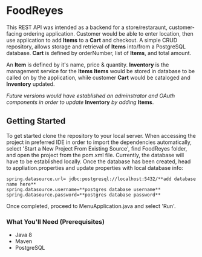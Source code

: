 # FoodReyes
This REST API was intended as a backend for a store/restaraunt, customer-facing ordering application. Customer would be able to enter location, then use application to add **Items** to a **Cart** and checkout.
A simple CRUD repository, allows storage and retrieval of **Items** into/from a PostgreSQL database.
**Cart** is defined by orderNumber, list of **Items**, and total amount.

An **Item** is defined by it's name, price & quantity.  **Inventory** is the management service for the **Items**
**Items** would be stored in database to be called on by the application, while customer **Cart** would be cataloged and **Inventory** updated.

*Future versions would have established an adminstrator and OAuth components in order to update* **Inventory** *by adding* **Items**. 


## Getting Started
To get started clone the repository to your local server. When accessing the project in preferred IDE in order to import the dependencies automatically, select 'Start a New Project From Existing Source', find FoodReyes folder, and open the project from the pom.xml file.
Currently, the database will have to be established locally. Once the database has been created, head to appliation.properties and update properties with local database info:
```
spring.datasource.url= jdbc:postgresql://localhost:5432/**add database name here**
spring.datasource.username=**postgres database username**
spring.datasource.password=**postgres database password**
```
Once completed, proceed to MenuApplication.java and select 'Run'. 


### What You'll Need (Prerequisites)
* Java 8 
* Maven
* PostgreSQL
